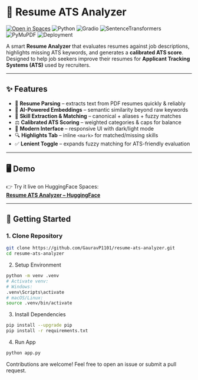 # 📄 Resume ATS Analyzer

[![Open in Spaces](https://img.shields.io/badge/%F0%9F%A4%97%20Open%20in%20Spaces-blue?logo=huggingface&logoColor=white)](https://huggingface.co/spaces/Gauravp1101/resume-ats-analyzer)
![Python](https://img.shields.io/badge/Python-3.9%2B-blue?logo=python&logoColor=white)
![Gradio](https://img.shields.io/badge/Gradio-UI-orange?logo=gradio&logoColor=white)
![SentenceTransformers](https://img.shields.io/badge/SentenceTransformers-NLP-green?logo=huggingface&logoColor=white)
![PyMuPDF](https://img.shields.io/badge/PyMuPDF-PDF-red?logo=adobeacrobatreader&logoColor=white)
![Deployment](https://img.shields.io/badge/Deploy-HuggingFace%20Spaces-yellow?logo=huggingface&logoColor=white)

A smart **Resume Analyzer** that evaluates resumes against job descriptions, highlights missing ATS keywords, and generates a **calibrated ATS score**.  
Designed to help job seekers improve their resumes for **Applicant Tracking Systems (ATS)** used by recruiters.

---

## ✨ Features

- 📑 **Resume Parsing** – extracts text from PDF resumes quickly & reliably  
- 🧠 **AI-Powered Embeddings** – semantic similarity beyond raw keywords  
- 🎯 **Skill Extraction & Matching** – canonical + aliases + fuzzy matches  
- ⚖️ **Calibrated ATS Scoring** – weighted categories & caps for balance  
- 🎨 **Modern Interface** – responsive UI with dark/light mode  
- 🔍 **Highlights Tab** – inline `<mark>` for matched/missing skills  
- ✅ **Lenient Toggle** – expands fuzzy matching for ATS-friendly evaluation  

---

## 🖥️ Demo

👉 Try it live on HuggingFace Spaces:  
[**Resume ATS Analyzer – HuggingFace**](https://huggingface.co/spaces/Gauravp1101/resume-ats-analyzer)

---
## 🚀 Getting Started

### 1. Clone Repository
```bash
git clone https://github.com/GauravP1101/resume-ats-analyzer.git
cd resume-ats-analyzer
```
2. Setup Environment
```bash
python -m venv .venv
# Activate venv:
# Windows:
.venv\Scripts\activate
# macOS/Linux:
source .venv/bin/activate
```
3. Install Dependencies
```bash
pip install --upgrade pip
pip install -r requirements.txt
```
4. Run App
```bash
python app.py
```

Contributions are welcome! Feel free to open an issue or submit a pull request.
